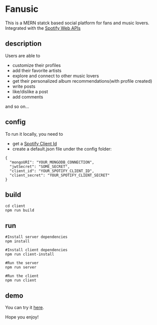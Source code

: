 # Fanusic

This is a MERN statck based social platform for fans and music lovers. Integrated with the [Spotify Web APIs](https://developer.spotify.com/documentation/web-api/)

## description

Users are able to

- customize their profiles
- add their favorite artists
- explore and connect to other music lovers
- get their personalized album recommendations(with profile created)
- write posts
- like/dislike a post
- add comments

and so on...

## config

To run it locally, you need to

- get a [Spotify Client Id](https://developer.spotify.com/dashboard/)
- create a default.json file under the config folder:

```
{
  "mongoURI": "YOUR_MONGODB_CONNECTION",
  "jwtSecret": "SOME_SECRET",
  "client_id": "YOUR_SPOTIFY_CLIENT_ID",
  "client_secret": "YOUR_SPOTIFY_CLIENT_SECRET"
}
```

## build

```
cd client
npm run build
```

## run

```
#Install server dependencies
npm install

#Install client dependencies
npm run client-install

#Run the server
npm run server

#Run the client
npm run client
```

## demo

You can try it [here](https://fanusic.herokuapp.com/).

Hope you enjoy!

